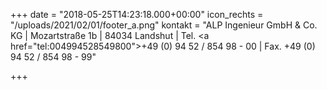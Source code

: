 +++
date = "2018-05-25T14:23:18.000+00:00"
icon_rechts = "/uploads/2021/02/01/footer_a.png"
kontakt = "ALP Ingenieur GmbH & Co. KG | Mozartstraße 1b | 84034 Landshut | Tel. <a href=\"tel:004994528549800\">+49 (0) 94 52 / 854 98 - 00</a> | Fax. +49 (0) 94 52 / 854 98 - 99"

+++
